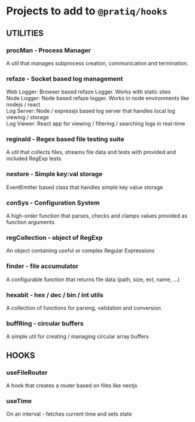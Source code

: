 # Projects to add to `@pratiq/hooks`


## UTILITIES

### procMan - Process Manager
A util that manages subprocess creation, communication and termination.


### refaze - Socket based log management
Web Logger: Browser based refaze Logger. Works with static sites  
Node Logger: Node based refaze logger. Works in node environments like nodejs / react  
Log Server: Node / expressjs based log server that handles local log viewing / storage    
Log Viewer: React app for viewing / filtering / searching logs in real-time  


### reginald - Regex based file testing suite
A util that collects files, streams file data and tests with provided and included RegExp tests


### nestore - Simple key:val storage
EventEmitter based class that handles simple key value storage


### conSys - Configuration System
A high-order function that parses, checks and clamps values provided as function arguments


### regCollection - object of RegExp
An object containing useful or complex Regular Expressions


### finder - file accumulator
A configurable function that returns file data (path, size, ext, name, ...)


### hexabit - hex / dec / bin / int utils 
A collection of functions for parsing, validation and conversion


### buffRing - circular buffers
A simple util for creating / managing circular array buffers



## HOOKS

### useFileRouter
A hook that creates a router based on files like nextjs


### useTime
On an interval - fetches current time and sets state
